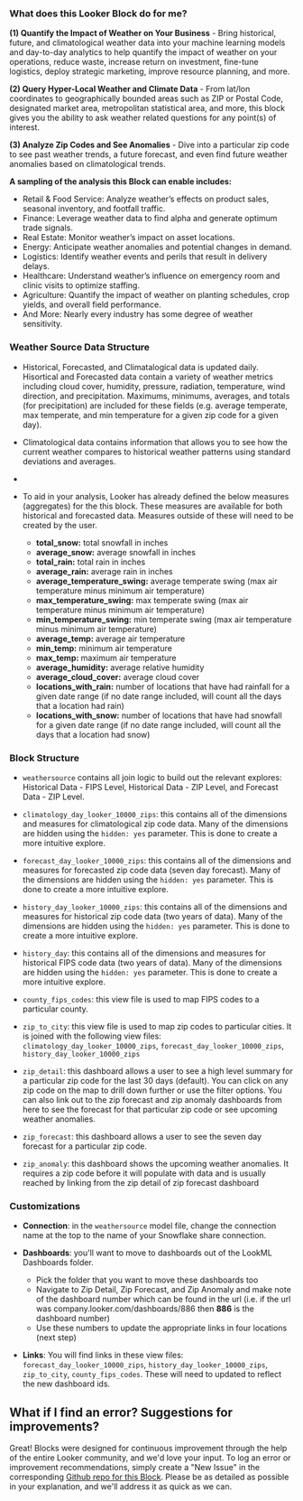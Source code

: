 ### What does this Looker Block do for me?
**(1) Quantify the Impact of Weather on Your Business** - Bring historical, future, and climatological weather data into your machine learning models and day-to-day analytics to help quantify the impact of weather on your operations, reduce waste, increase return on investment, fine-tune logistics, deploy strategic marketing, improve resource planning, and more.


**(2) Query Hyper-Local Weather and Climate Data** - From lat/lon coordinates to geographically bounded areas such as ZIP or Postal Code, designated market area, metropolitan statistical area, and more, this block gives you the ability to ask weather related questions for any point(s) of interest.

**(3) Analyze Zip Codes and See Anomalies** - Dive into a particular zip code to see past weather trends, a future forecast, and even find future weather anomalies based on climatological trends.

**A sampling of the analysis this Block can enable includes:**

- Retail & Food Service: Analyze weather’s effects on product sales, seasonal inventory, and footfall traffic.
- Finance: Leverage weather data to find alpha and generate optimum trade signals.
- Real Estate: Monitor weather’s impact on asset locations.
- Energy: Anticipate weather anomalies and potential changes in demand.
- Logistics: Identify weather events and perils that result in delivery delays.
- Healthcare: Understand weather’s influence on emergency room and clinic visits to optimize staffing.
- Agriculture: Quantify the impact of weather on planting schedules, crop yields, and overall field performance.
- And More: Nearly every industry has some degree of weather sensitivity.

### Weather Source Data Structure

* Historical, Forecasted, and Climatalogical data is updated daily. Hisortical and Forecasted data contain a variety of weather metrics including cloud cover, humidity, pressure, radiation, temperature, wind direction, and precipitation. Maximums, minimums, averages, and totals (for precipitation) are included for these fields (e.g. average temperate, max temperate, and min temperature for a given zip code for a given day).

* Climatological data contains information that allows you to see how the current weather compares to historical weather patterns using standard deviations and averages.
*
* To aid in your analysis, Looker has already defined the below measures (aggregates) for the this block. These measures are available for both historical and forecasted data. Measures outside of these will need to be created by the user.

  - **total_snow:** total snowfall in inches
  - **average_snow:** average snowfall in inches
  - **total_rain:** total rain in inches
  - **average_rain:** average rain in inches
  - **average_temperature_swing:** average temperate swing (max air temperature minus minimum air temperature)
  - **max_temperature_swing:** max temperate swing (max air temperature minus minimum air temperature)
  - **min_temperature_swing:** min temperate swing (max air temperature minus minimum air temperature)
  - **average_temp:** average air temperature
  - **min_temp:** minimum air temperature
  - **max_temp:** maximum air temperature
  - **average_humidity:** average relative humidity
  - **average_cloud_cover:** average cloud cover
  - **locations_with_rain:** number of locations that have had rainfall for a given date range (if no date range included, will count all the days that a location had rain)
  - **locations_with_snow:** number of locations that have had snowfall for a given date range (if no date range included, will count all the days that a location had snow)

### Block Structure

* ``weathersource`` contains all join logic to build out the relevant explores: Historical Data - FIPS Level, Historical Data - ZIP Level, and Forecast Data - ZIP Level.

* ``climatology_day_looker_10000_zips``: this contains all of the dimensions and measures for climatological zip code data. Many of the dimensions are hidden using the ``hidden: yes`` parameter. This is done to create a more intuitive explore.
* ``forecast_day_looker_10000_zips``: this contains all of the dimensions and measures for forecasted zip code data (seven day forecast). Many of the dimensions are hidden using the ``hidden: yes`` parameter. This is done to create a more intuitive explore.
* ``history_day_looker_10000_zips``: this contains all of the dimensions and measures for historical zip code data (two years of data). Many of the dimensions are hidden using the ``hidden: yes`` parameter. This is done to create a more intuitive explore.
* ``history_day``: this contains all of the dimensions and measures for historical FIPS code data (two years of data). Many of the dimensions are hidden using the ``hidden: yes`` parameter. This is done to create a more intuitive explore.
* ``county_fips_codes``: this view file is used to map FIPS codes to a particular county.
* ``zip_to_city``: this view file is used to map zip codes to particular cities. It is joined with the following view files: ``climatology_day_looker_10000_zips``, ``forecast_day_looker_10000_zips``, ``history_day_looker_10000_zips``
* ``zip_detail``: this dashboard allows a user to see a high level summary for a particular zip code for the last 30 days (default). You can click on any zip code on the map to drill down further or use the filter options. You can also link out to the zip forecast and zip anomaly dashboards from here to see the forecast for that particular zip code or see upcoming weather anomalies.
* ``zip_forecast``: this dashboard allows a user to see the seven day forecast for a particular zip code.
* ``zip_anomaly``: this dashboard shows the upcoming weather anomalies. It requires a zip code before it will populate with data and is usually reached by linking from the zip detail of zip forecast dashboard


### Customizations

* **Connection**: in the `weathersource` model file, change the connection name at the top to the name of your Snowflake share connection.

* **Dashboards**: you'll want to move to dashboards out of the LookML Dashboards folder.
  * Pick the folder that you want to move these dashboards too
  * Navigate to Zip Detail, Zip Forecast, and Zip Anomaly and make note of the dashboard number which can be found in the url (i.e. if the url was company.looker.com/dashboards/886 then **886** is the dashboard number)
  * Use these numbers to update the appropriate links in four locations (next step)

* **Links**: You will find links in these view files: ``forecast_day_looker_10000_zips``, ``history_day_looker_10000_zips``, ``zip_to_city``, ``county_fips_codes``. These will need to updated to reflect the new dashboard ids.


## What if I find an error? Suggestions for improvements?

Great! Blocks were designed for continuous improvement through the help of the entire Looker community, and we'd love your input. To log an error or improvement recommendations, simply create a "New Issue" in the corresponding [Github repo for this Block](https://github.com/llooker/weather_source/issues). Please be as detailed as possible in your explanation, and we'll address it as quick as we can.
